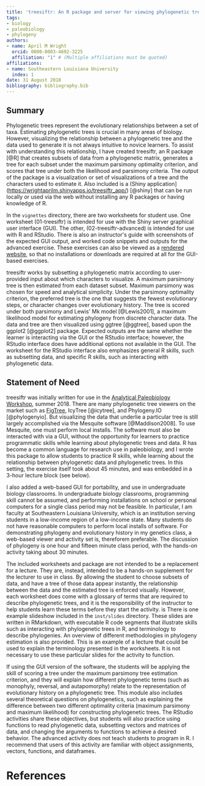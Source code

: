 ```yaml
---
title: 'treesiftr: An R package and server for viewing phylogenetic trees and data'
tags:
- biology
- paleobiology
- phylogeny
authors:
- name: April M Wright
  orcid: 0000-0003-4692-3225
  affiliation: "1" # (Multiple affiliations must be quoted)
affiliations:
- name: Southeastern Louisiana University
  index: 1
date: 31 August 2018
bibliography: bibliography.bib
---
```


## Summary

Phylogenetic trees represent the evolutionary relationships between a set of taxa. Estimating 
phylogenetic trees is crucial in many areas of biology. However, visualizing the 
relationship between a phylogenetic tree and the data used to generate it is not always 
intuitive to novice learners. To assist with understanding this relationship, I have created treesiftr, an R 
package [@R] that creates subsets of data from a phylogenetic matrix, generates a 
tree for each subset under the maximum parsimony optimality criterion, and scores that 
tree under both the likelihood and parsimony criteria. The output of the package is a 
visualization or set of visualizations of a tree and the characters used to estimate it. 
Also included is a (Shiny application](https://wrightaprilm.shinyapps.io/treesiftr_app/) [@shiny] 
that can be run locally or used via the web without installing any R packages or 
having knowledge of R.

In the `vignettes` directory, there are two worksheets for student use. One worksheet
(01-treesiftr) is intended for use with the Shiny server graphical user interface (GUI). The other,
(02-treesiftr-advanced) is intended for use with R and RStudio. There is also an
instructor's guide with screenshots of the expected GUI output, and worked code snippets and outputs
for the advanced exercise. These exercises can also be viewed as a [rendered website](https://wrightaprilm.github.io/treesiftr/),
so that no installations or downloads are required at all for the GUI-based exercises.

treesiftr works by subsetting a phylogenetic matrix according to user-provided input about
which characters to visualize. A maximum parsimony tree is then estimated from each dataset subset. 
Maximum parsimony was chosen for speed and analytical simplicity. Under the parsimony
optimality criterion, the preferred tree is the one that suggests the fewest evolutionary steps,
or character changes over evolutionary history. The tree is scored under both parsimony and 
Lewis' Mk model [@Lewis2001], a maximum likelihood model for estimating phylogeny from 
discrete character data. The data and tree are then visualized using ggtree [@ggtree],
based upon the ggplot2 [@ggplot2] package. Expected outputs are the same whether the learner is interacting via the GUI or the 
RStudio interface; however, the RStudio interface does have additional options not available in the GUI.
The worksheet for the RStudio interface also emphasizes general R skills, such as subsetting data, 
and specific R skills, such as interacting with phylogenetic data.


## Statement of Need

treesiftr was initially written for use in the [Analytical Paleobiology Workshop](http://www.analytical.palaeobiology.de/), summer 2018. 
There are many  phylogenetic tree viewers on the market such as [FigTree](http://tree.bio.ed.ac.uk/software/figtree/),
IcyTree [@icytree], and Phylogeny.IO [@phylogenyio]. But visualizing the data that underlie a 
particular tree is still largely accomplished via the Mesquite software [@Maddison2008]. To 
use Mesquite, one must perform local installs. The software must also be interacted with via 
a GUI, without the opportunity for learners to practice programmatic skills while learning about
phylogenetic trees and data. R has become a common language for research use in paleobiology, 
and I wrote this package to allow students to practice R skills, while learning about the 
relationship between phylogenetic data and phylogenetic trees. In this setting, the exercise 
itself took about 45 minutes, and was embedded in a 3-hour lecture block (see below). 

I also added a web-based GUI for portability, and use in undergraduate biology classrooms. 
In undergraduate biology classrooms, programming skill cannot be assumed, and performing 
installations on school or personal computers for a single class period may not be feasible. In 
particular, I am faculty at Southeastern Louisiana University, which is an institution serving 
students in a low-income region of a low-income state. Many students do not have reasonable 
computers to perform local installs of software. For demonstrating phylogeny and evolutionary 
history in my genetics class, a web-based viewer and activity set is, thereforem preferable. 
The discussion of phylogeny is one hour and fifteen minute class period, with the hands-on 
activity taking about 30 minutes.

The included worksheets and package are not intended to be a replacement for a lecture. They are,
instead, intended to be a hands-on supplement for the lecturer to use in class. By allowing the student
to choose subsets of data, and have a tree of those data appear instantly, the relationship between
the data and the estimated tree is enforced visually. However, each worksheet does come with a
glossary of terms that are required to describe phylogenetic trees, and it is the responsibility
of the instructor to help students learn these terms before they start the activity. is There is one example
slideshow included in the `inst/slides` directory. These slides are written in RMarkdown,
with executable R code segments that illustrate skills such as interacting with phylogenetic trees
in R, and terminology to describe phylogenies. An overview of different methodologies in
phylogeny estimation is also provided. This is an example of a lecture that could be used to explain the 
terminology presented in the worksheets. It is not necessary to use these particular slides
for the activity to function.

If using the GUI version of the software, the students will be applying the skill of 
scoring a tree under the maximum parsimony tree estimation criterion, and they will explain how 
different phylogenetic terms (such as monophyly, reversal, and autapomorphy) relate to the 
representation of evolutionary history on a phylogenetic tree. This module also includes 
several theoretical questions on phylogenetics, such as explaining the difference  between 
two different optimality criteria (maximum parsimony and maximum likelihood) for constructing 
phylogenetic trees. The RStudio activities share these objectives, but students will
also practice using functions to read phylogenetic data, subsetting vectors and matrices of data, 
and changing the arguments to functions to achieve a desired behavior. The advanced activity does
not teach students to program in R. I recommend that users of this activity are familiar with
object assignments, vectors, functions, and dataframes.

# References